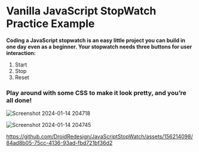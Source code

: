 # Vanilla JavaScript StopWatch Practice Example

**Coding a JavaScript stopwatch is an easy little project you can build in one day even as a beginner. Your stopwatch needs three buttons for user interaction:**

1. Start
2. Stop
3. Reset

### Play around with some CSS to make it look pretty, and you’re all done!

![Screenshot 2024-01-14 204718](https://github.com/DroidRedesign/JavaScriptStopWatch/assets/156214098/9f656d0e-65ee-441f-8b9e-5fa0a2f06dba)


![Screenshot 2024-01-14 204745](https://github.com/DroidRedesign/JavaScriptStopWatch/assets/156214098/cba9ee00-3aa3-4d45-9736-3742d22cce73)


https://github.com/DroidRedesign/JavaScriptStopWatch/assets/156214098/84ad8b05-75cc-4136-93ad-fbd721bf36d2
